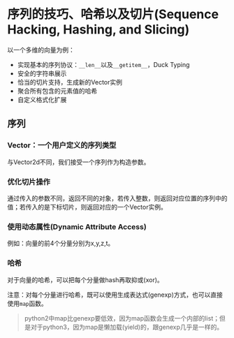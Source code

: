 # 序列的技巧、哈希以及切片(Sequence Hacking, Hashing, and Slicing)

以一个多维的向量为例：

- 实现基本的序列协议：`__len__`以及`__getitem__`，Duck Typing
- 安全的字符串展示
- 恰当的切片支持，生成新的Vector实例
- 聚合所有包含的元素值的哈希
- 自定义格式化扩展


## 序列

### Vector：一个用户定义的序列类型

与Vector2d不同，我们接受一个序列作为构造参数。

### 优化切片操作

通过传入的参数不同，返回不同的对象，若传入整数，则返回对应位置的序列中的值；若传入的是下标切片，则返回对应的一个Vector实例。

### 使用动态属性(Dynamic Attribute Access)

例如：向量的前4个分量分别为x,y,z,t。

### 哈希

对于向量的哈希，可以把每个分量做hash再取抑或(xor)。

注意：对每个分量进行哈希，既可以使用生成表达式(genexp)方式，也可以直接使用`map`函数。

> python2中map比genexp要低效，因为map函数会生成一个内部的list；但是对于python3，因为map是懒加载(yield)的，跟genexp几乎是一样的。